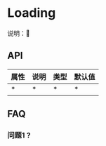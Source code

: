 # Loading

  说明：🌲

## API

| 属性 |  说明  | 类型  |  默认值  |
| --- |   ---  | ---  |   ----  |
|  *  |   *    |   *  |    *    |

## FAQ

### 问题1 ?
